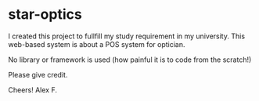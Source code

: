# star-optics
I created this project to fullfill my study requirement in my university. This web-based system is about a POS system for optician.

No library or framework is used (how painful it is to code from the scratch!)

Please give credit.

Cheers!
Alex F.
